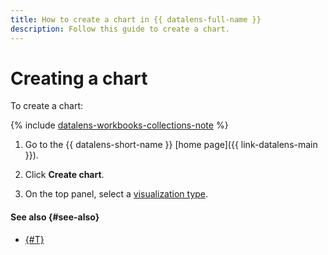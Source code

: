 ```yaml
---
title: How to create a chart in {{ datalens-full-name }}
description: Follow this guide to create a chart.
---
```


# Creating a chart

To create a chart:


{% include [datalens-workbooks-collections-note](../../../_includes/datalens/operations/datalens-workbooks-collections-note.md) %}





1. Go to the {{ datalens-short-name }} [home page]({{ link-datalens-main }}).
1. Click **Create chart**.




1. On the top panel, select a [visualization type](../../visualization-ref/index.md).

#### See also {#see-also}

* [{#T}](../../concepts/chart/index.md)

